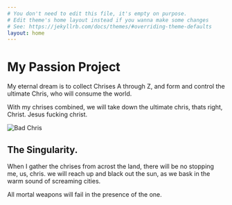 ```yaml
---
# You don't need to edit this file, it's empty on purpose.
# Edit theme's home layout instead if you wanna make some changes
# See: https://jekyllrb.com/docs/themes/#overriding-theme-defaults
layout: home
---
```

# My Passion Project
My eternal dream is to collect Chrises A through Z, and form and control the ultimate Chris, who will consume the world.

With my chrises combined, we will take down the ultimate chris, thats right, Christ. Jesus fucking christ.

![Bad Chris](http://dominicans.ie/wp-content/uploads/2011/11/christ-king3.jpg)

## The Singularity.
When I gather the chrises from acrost the land, there will be no stopping me, us, chris. we will reach up and black out the sun, as we bask in the warm sound of screaming cities.

All mortal weapons will fail in the presence of the one.
